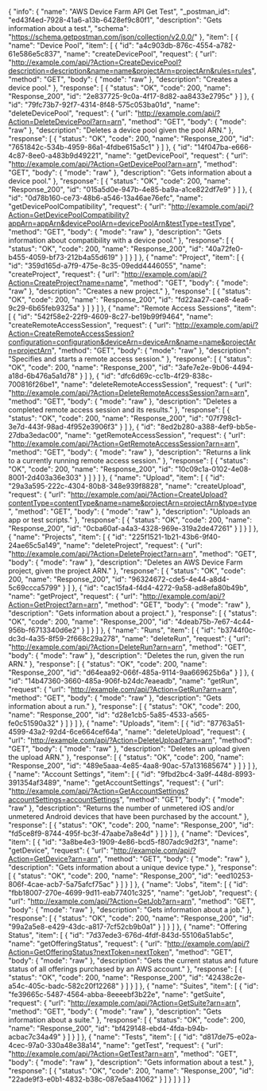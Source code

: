 {
  "info": {
    "name": "AWS Device Farm API Get Test",
    "_postman_id": "ed43f4ed-7928-41a6-a13b-6428ef9c80f1",
    "description": "Gets information about a test.",
    "schema": "https://schema.getpostman.com/json/collection/v2.0.0/"
  },
  "item": [
    {
      "name": "Device Pool",
      "item": [
        {
          "id": "a4c903db-876c-4554-a782-61e586e5c837",
          "name": "createDevicePool",
          "request": {
            "url": "http://example.com/api/?Action=CreateDevicePool?description=description&name=name&projectArn=projectArn&rules=rules",
            "method": "GET",
            "body": {
              "mode": "raw"
            },
            "description": "Creates a device pool."
          },
          "response": [
            {
              "status": "OK",
              "code": 200,
              "name": "Response_200",
              "id": "2e837725-9c0a-4f17-8d82-aa8433e2795c"
            }
          ]
        },
        {
          "id": "79fc73b7-92f7-4314-8f48-575c053ba01d",
          "name": "deleteDevicePool",
          "request": {
            "url": "http://example.com/api/?Action=DeleteDevicePool?arn=arn",
            "method": "GET",
            "body": {
              "mode": "raw"
            },
            "description": "Deletes a device pool given the pool ARN."
          },
          "response": [
            {
              "status": "OK",
              "code": 200,
              "name": "Response_200",
              "id": "7651842c-534b-4959-86a1-4fdbe615a5c1"
            }
          ]
        },
        {
          "id": "14f047ba-e666-4c87-8ee0-a483b9d49221",
          "name": "getDevicePool",
          "request": {
            "url": "http://example.com/api/?Action=GetDevicePool?arn=arn",
            "method": "GET",
            "body": {
              "mode": "raw"
            },
            "description": "Gets information about a device pool."
          },
          "response": [
            {
              "status": "OK",
              "code": 200,
              "name": "Response_200",
              "id": "015a5d0e-947b-4e85-ba9a-a1ce822df7e9"
            }
          ]
        },
        {
          "id": "0d78b160-ce73-48b6-a546-13a46ae76efc",
          "name": "getDevicePoolCompatibility",
          "request": {
            "url": "http://example.com/api/?Action=GetDevicePoolCompatibility?appArn=appArn&devicePoolArn=devicePoolArn&testType=testType",
            "method": "GET",
            "body": {
              "mode": "raw"
            },
            "description": "Gets information about compatibility with a device pool."
          },
          "response": [
            {
              "status": "OK",
              "code": 200,
              "name": "Response_200",
              "id": "40a72fe0-b455-4059-bf73-212b4a55d619"
            }
          ]
        }
      ]
    },
    {
      "name": "Project",
      "item": [
        {
          "id": "359d165d-a7f9-475e-8c35-09edd4446055",
          "name": "createProject",
          "request": {
            "url": "http://example.com/api/?Action=CreateProject?name=name",
            "method": "GET",
            "body": {
              "mode": "raw"
            },
            "description": "Creates a new project."
          },
          "response": [
            {
              "status": "OK",
              "code": 200,
              "name": "Response_200",
              "id": "fd22aa27-cae8-4ea6-9c29-6b65feb9325a"
            }
          ]
        }
      ]
    },
    {
      "name": "Remote Access Sessions",
      "item": [
        {
          "id": "542f58e2-22f9-4609-8c27-be19b99f9464",
          "name": "createRemoteAccessSession",
          "request": {
            "url": "http://example.com/api/?Action=CreateRemoteAccessSession?configuration=configuration&deviceArn=deviceArn&name=name&projectArn=projectArn",
            "method": "GET",
            "body": {
              "mode": "raw"
            },
            "description": "Specifies and starts a remote access session."
          },
          "response": [
            {
              "status": "OK",
              "code": 200,
              "name": "Response_200",
              "id": "3afe7e2e-9b06-4494-a18d-6b476a5a1d78"
            }
          ]
        },
        {
          "id": "dfc6d69c-cc1b-4f29-838c-700816f26be1",
          "name": "deleteRemoteAccessSession",
          "request": {
            "url": "http://example.com/api/?Action=DeleteRemoteAccessSession?arn=arn",
            "method": "GET",
            "body": {
              "mode": "raw"
            },
            "description": "Deletes a completed remote access session and its results."
          },
          "response": [
            {
              "status": "OK",
              "code": 200,
              "name": "Response_200",
              "id": "07f798c1-3e7d-443f-98ad-4f952e3906f3"
            }
          ]
        },
        {
          "id": "8ed2b280-a388-4ef9-bb5e-27dba3edac00",
          "name": "getRemoteAccessSession",
          "request": {
            "url": "http://example.com/api/?Action=GetRemoteAccessSession?arn=arn",
            "method": "GET",
            "body": {
              "mode": "raw"
            },
            "description": "Returns a link to a currently running remote access session."
          },
          "response": [
            {
              "status": "OK",
              "code": 200,
              "name": "Response_200",
              "id": "10c09c1a-0102-4e08-8001-2d403a36e303"
            }
          ]
        }
      ]
    },
    {
      "name": "Upload",
      "item": [
        {
          "id": "29a3a595-222c-4304-80b8-348e939f8828",
          "name": "createUpload",
          "request": {
            "url": "http://example.com/api/?Action=CreateUpload?contentType=contentType&name=name&projectArn=projectArn&type=type",
            "method": "GET",
            "body": {
              "mode": "raw"
            },
            "description": "Uploads an app or test scripts."
          },
          "response": [
            {
              "status": "OK",
              "code": 200,
              "name": "Response_200",
              "id": "0cba60af-a4a3-4328-969e-319a2de47261"
            }
          ]
        }
      ]
    },
    {
      "name": "Projects",
      "item": [
        {
          "id": "225f1521-1b21-43b6-9f40-24ae65c5a149",
          "name": "deleteProject",
          "request": {
            "url": "http://example.com/api/?Action=DeleteProject?arn=arn",
            "method": "GET",
            "body": {
              "mode": "raw"
            },
            "description": "Deletes an AWS Device Farm project, given the project ARN."
          },
          "response": [
            {
              "status": "OK",
              "code": 200,
              "name": "Response_200",
              "id": "96324672-cde5-4e44-a8d4-5c69ccca5799"
            }
          ]
        },
        {
          "id": "cac15fa4-f4d4-4272-9a58-ad8efa80b49b",
          "name": "getProject",
          "request": {
            "url": "http://example.com/api/?Action=GetProject?arn=arn",
            "method": "GET",
            "body": {
              "mode": "raw"
            },
            "description": "Gets information about a project."
          },
          "response": [
            {
              "status": "OK",
              "code": 200,
              "name": "Response_200",
              "id": "4deab75b-7e67-4c44-956b-f6713340d6e2"
            }
          ]
        }
      ]
    },
    {
      "name": "Runs",
      "item": [
        {
          "id": "b3744f0c-dc3d-4a35-8f59-2f668c29a278",
          "name": "deleteRun",
          "request": {
            "url": "http://example.com/api/?Action=DeleteRun?arn=arn",
            "method": "GET",
            "body": {
              "mode": "raw"
            },
            "description": "Deletes the run, given the run ARN."
          },
          "response": [
            {
              "status": "OK",
              "code": 200,
              "name": "Response_200",
              "id": "d64eaa92-066f-485a-9114-9aa669625b6a"
            }
          ]
        },
        {
          "id": "14b47360-3660-485a-906f-b24dc7eaeadb",
          "name": "getRun",
          "request": {
            "url": "http://example.com/api/?Action=GetRun?arn=arn",
            "method": "GET",
            "body": {
              "mode": "raw"
            },
            "description": "Gets information about a run."
          },
          "response": [
            {
              "status": "OK",
              "code": 200,
              "name": "Response_200",
              "id": "d28e1cb5-5a85-4533-a565-fe0c51590a32"
            }
          ]
        }
      ]
    },
    {
      "name": "Uploads",
      "item": [
        {
          "id": "87763a51-4599-43a2-92d4-6ce664cef64a",
          "name": "deleteUpload",
          "request": {
            "url": "http://example.com/api/?Action=DeleteUpload?arn=arn",
            "method": "GET",
            "body": {
              "mode": "raw"
            },
            "description": "Deletes an upload given the upload ARN."
          },
          "response": [
            {
              "status": "OK",
              "code": 200,
              "name": "Response_200",
              "id": "489e5aaa-4e85-4aa8-90ac-57a131685674"
            }
          ]
        }
      ]
    },
    {
      "name": "Account Settings",
      "item": [
        {
          "id": "9fbd2bc4-3a9f-448d-8993-391354af3489",
          "name": "getAccountSettings",
          "request": {
            "url": "http://example.com/api/?Action=GetAccountSettings?accountSettings=accountSettings",
            "method": "GET",
            "body": {
              "mode": "raw"
            },
            "description": "Returns the number of unmetered iOS and/or unmetered Android devices that have been purchased by the account."
          },
          "response": [
            {
              "status": "OK",
              "code": 200,
              "name": "Response_200",
              "id": "fd5ce8f9-8744-495f-bc3f-47aabe7a8e4d"
            }
          ]
        }
      ]
    },
    {
      "name": "Devices",
      "item": [
        {
          "id": "3a8be4e3-1909-4e86-bcd5-f807adc9d2f3",
          "name": "getDevice",
          "request": {
            "url": "http://example.com/api/?Action=GetDevice?arn=arn",
            "method": "GET",
            "body": {
              "mode": "raw"
            },
            "description": "Gets information about a unique device type."
          },
          "response": [
            {
              "status": "OK",
              "code": 200,
              "name": "Response_200",
              "id": "eed10253-806f-4cae-acb7-5a75afcf75ac"
            }
          ]
        }
      ]
    },
    {
      "name": "Jobs",
      "item": [
        {
          "id": "fbb18007-270e-4699-9d11-eab77401c325",
          "name": "getJob",
          "request": {
            "url": "http://example.com/api/?Action=GetJob?arn=arn",
            "method": "GET",
            "body": {
              "mode": "raw"
            },
            "description": "Gets information about a job."
          },
          "response": [
            {
              "status": "OK",
              "code": 200,
              "name": "Response_200",
              "id": "99a2a5e8-e429-43dc-a817-7cf52cb9b0a1"
            }
          ]
        }
      ]
    },
    {
      "name": "Offering Status",
      "item": [
        {
          "id": "7d37ede3-676d-4fdf-843d-55106a51ab5c",
          "name": "getOfferingStatus",
          "request": {
            "url": "http://example.com/api/?Action=GetOfferingStatus?nextToken=nextToken",
            "method": "GET",
            "body": {
              "mode": "raw"
            },
            "description": "Gets the current status and future status of all offerings purchased by an AWS account."
          },
          "response": [
            {
              "status": "OK",
              "code": 200,
              "name": "Response_200",
              "id": "42438c2e-a54c-405c-badc-582c20f12268"
            }
          ]
        }
      ]
    },
    {
      "name": "Suites",
      "item": [
        {
          "id": "fe39665c-5487-4564-abba-8eeeebf3b22e",
          "name": "getSuite",
          "request": {
            "url": "http://example.com/api/?Action=GetSuite?arn=arn",
            "method": "GET",
            "body": {
              "mode": "raw"
            },
            "description": "Gets information about a suite."
          },
          "response": [
            {
              "status": "OK",
              "code": 200,
              "name": "Response_200",
              "id": "bf429148-ebd4-4fda-b94b-acbac7c34a49"
            }
          ]
        }
      ]
    },
    {
      "name": "Tests",
      "item": [
        {
          "id": "d817de75-e02a-4cec-97a0-330a48e38a14",
          "name": "getTest",
          "request": {
            "url": "http://example.com/api/?Action=GetTest?arn=arn",
            "method": "GET",
            "body": {
              "mode": "raw"
            },
            "description": "Gets information about a test."
          },
          "response": [
            {
              "status": "OK",
              "code": 200,
              "name": "Response_200",
              "id": "22ade9f3-e0b1-4832-b38c-087e5aa41062"
            }
          ]
        }
      ]
    }
  ]
}